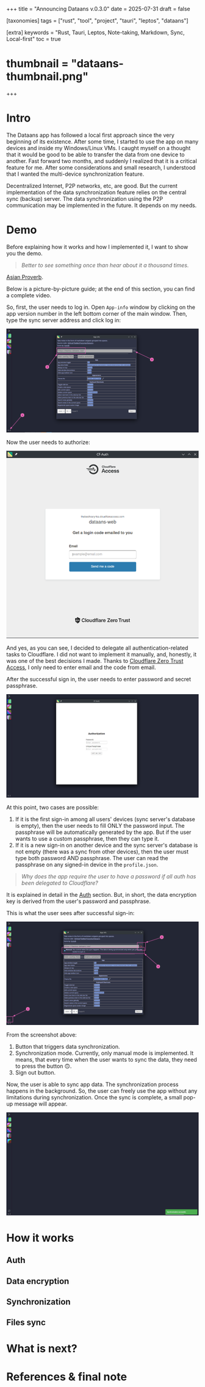 +++
title = "Announcing Dataans v.0.3.0"
date = 2025-07-31
draft = false

[taxonomies]
tags = ["rust", "tool", "project", "tauri", "leptos", "dataans"]

[extra]
keywords = "Rust, Tauri, Leptos, Note-taking, Markdown, Sync, Local-first"
toc = true
# thumbnail = "dataans-thumbnail.png"
+++

# Intro

The Dataans app has followed a local first approach since the very beginning of its existence.
After some time, I started to use the app on many devices and inside my Windows/Linux VMs.
I caught myself on a thought that it would be good to be able to transfer the data from one device to another.
Fast forward two months, and suddenly I realized that it is a critical feature for me.
After some considerations and small research, I understood that I wanted the multi-device synchronization feature.

Decentralized Internet, P2P networks, etc, are good. But the current implementation of the data synchronization feature relies on the central sync (backup) server. The data synchronization using the P2P communication may be implemented in the future. It depends on my needs.

# Demo

Before explaining how it works and how I implemented it, I want to show you the demo.

> _Better to see something once than hear about it a thousand times._

[Asian Proverb](https://skeptics.stackexchange.com/q/28487).

Below is a picture-by-picture guide; at the end of this section, you can find a complete video.

So, first, the user needs to log in. Open `App-info` window by clicking on the app version number in the left bottom corner of the main window. Then, type the sync server address and click log in:

![](./log-in-1.png)

Now the user needs to authorize:

![](./log-in-2.png)

And yes, as you can see, I decided to delegate all authentication-related tasks to Cloudflare. I did not want to implement it manually, and, honestly, it was one of the best decisions I made.
Thanks to [Cloudflare Zero Trust Access](https://www.cloudflare.com/zero-trust/products/access/), I only need to enter email and the code from email.

After the successful sign in, the user needs to enter password and secret passphrase.

![](./log-in-3.png)

At this point, two cases are possible:

1. If it is the first sign-in among all users' devices (sync server's database is empty), then the user needs to fill ONLY the password input.
   The passphrase will be automatically generated by the app. But if the user wants to use a custom passphrase, then they can type it.
2. If it is a new sign-in on another device and the sync server's database is not empty (there was a sync from other devices), then the user must type both password AND passphrase.
   The user can read the passphrase on any signed-in device in the `profile.json`.

> _Why does the app require the user to have a password if all auth has been delegated to Cloudflare?_

It is explained in detail in the [Auth](#auth) section. But, in short, the data encryption key is derived from the user's password and passphrase.

This is what the user sees after successful sign-in:

![](./logged-in.png)

From the screenshot above:

1. Button that triggers data synchronization.
2. Synchronization mode. Currently, only manual mode is implemented.
   It means, that every time when the user wants to sync the data, they need to press the button :upside_down_face:.
3. Sign out button.

Now, the user is able to sync app data. The synchronization process happens in the background.
So, the user can freely use the app without any limitations during synchronization. Once the sync is complete, a small pop-up message will appear.

![](./successful-sync.png)


# How it works

## Auth

## Data encryption

## Synchronization

## Files sync

# What is next?

# References & final note

